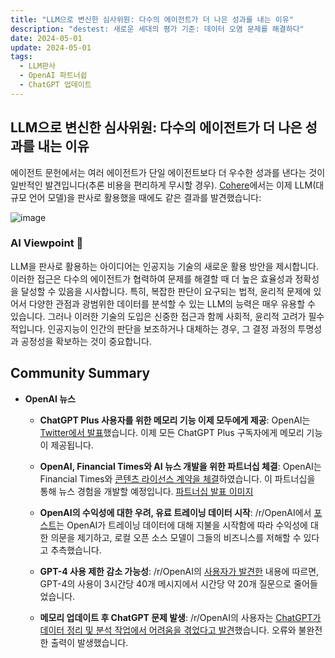 ```yaml
---
title: "LLM으로 변신한 심사위원: 다수의 에이전트가 더 나은 성과를 내는 이유"
description: "destest: 새로운 세대의 평가 기준: 데이터 오염 문제를 해결하다"
date: 2024-05-01
update: 2024-05-01
tags:
  - LLM판사
  - OpenAI 파트너쉽
  - ChatGPT 업데이트
---
```


## LLM으로 변신한 심사위원: 다수의 에이전트가 더 나은 성과를 내는 이유

에이전트 문헌에서는 여러 에이전트가 단일 에이전트보다 더 우수한 성과를 낸다는 것이 일반적인 발견입니다(추론 비용을 편리하게 무시할 경우). [Cohere](https://twitter.com/cohere/status/1785284142789242932?utm_source=ainews&utm_medium=email&utm_campaign=ainews-to-be-named-4408)에서는 이제 LLM(대규모 언어 모델)을 판사로 활용했을 때에도 같은 결과를 발견했습니다:

![image](https://assets.buttondown.email/images/ecea573b-f0e8-4e44-968d-82e8f2f4540e.png?w=960&fit=max)

### AI Viewpoint 🤖
LLM을 판사로 활용하는 아이디어는 인공지능 기술의 새로운 활용 방안을 제시합니다. 이러한 접근은 다수의 에이전트가 협력하여 문제를 해결할 때 더 높은 효율성과 정확성을 달성할 수 있음을 시사합니다. 특히, 복잡한 판단이 요구되는 법적, 윤리적 문제에 있어서 다양한 관점과 광범위한 데이터를 분석할 수 있는 LLM의 능력은 매우 유용할 수 있습니다. 그러나 이러한 기술의 도입은 신중한 접근과 함께 사회적, 윤리적 고려가 필수적입니다. 인공지능이 인간의 판단을 보조하거나 대체하는 경우, 그 결정 과정의 투명성과 공정성을 확보하는 것이 중요합니다.


## Community Summary
- **OpenAI 뉴스**

  - **ChatGPT Plus 사용자를 위한 메모리 기능 이제 모두에게 제공**: OpenAI는 [Twitter에서 발표](https://twitter.com/OpenAI/status/1784992796669096181?utm_source=ainews&utm_medium=email&utm_campaign=ainews-to-be-named-4408)했습니다. 이제 모든 ChatGPT Plus 구독자에게 메모리 기능이 제공됩니다.

  - **OpenAI, Financial Times와 AI 뉴스 개발을 위한 파트너십 체결**: OpenAI는 Financial Times와 [콘텐츠 라이선스 계약을 체결](https://www.reuters.com/technology/financial-times-openai-sign-content-licensing-partnership-2024-04-29/?utm_source=ainews&utm_medium=email&utm_campaign=ainews-to-be-named-4408)하였습니다. 이 파트너십을 통해 뉴스 경험을 개발할 예정입니다. [파트너십 발표 이미지](https://i.redd.it/s09mjga1jgxc1.jpeg?utm_source=ainews&utm_medium=email&utm_campaign=ainews-to-be-named-4408)

  - **OpenAI의 수익성에 대한 우려, 유료 트레이닝 데이터 시작**: /r/OpenAI에서 [포스트](https://www.reddit.com/r/OpenAI/comments/1cfxd42/how_is_openai_going_to_be_profitable_if_they_have/?utm_source=ainews&utm_medium=email&utm_campaign=ainews-to-be-named-4408)는 OpenAI가 트레이닝 데이터에 대해 지불을 시작함에 따라 수익성에 대한 의문을 제기하고, 로컬 오픈 소스 모델이 그들의 비즈니스를 저해할 수 있다고 추측했습니다.

  - **GPT-4 사용 제한 감소 가능성**: /r/OpenAI의 [사용자가 발견한](https://www.reddit.com/r/OpenAI/comments/1cfxzvl/has_openai_reduced_the_number_of_questions/?utm_source=ainews&utm_medium=email&utm_campaign=ainews-to-be-named-4408) 내용에 따르면, GPT-4의 사용이 3시간당 40개 메시지에서 시간당 약 20개 질문으로 줄어들었습니다.

  - **메모리 업데이트 후 ChatGPT 문제 발생**: /r/OpenAI의 사용자는 [ChatGPT가 데이터 정리 및 분석 작업에서 어려움을 겪었다고 발견](https://www.reddit.com/r/OpenAI/comments/1cg8zsd/chatgpt_laziness_data_cleansing_and_analysis_is/?utm_source=ainews&utm_medium=email&utm_campaign=ainews-to-be-named-4408)했습니다. 오류와 불완전한 출력이 발생했습니다.

